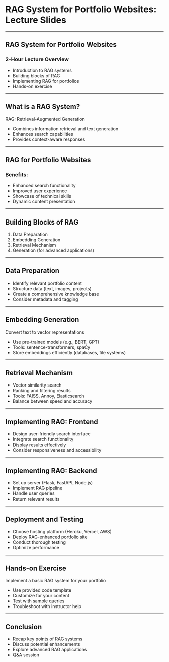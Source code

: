 # RAG System for Portfolio Websites: Lecture Slides

---

## RAG System for Portfolio Websites

### 2-Hour Lecture Overview

- Introduction to RAG systems
- Building blocks of RAG
- Implementing RAG for portfolios
- Hands-on exercise

---

## What is a RAG System?

RAG: Retrieval-Augmented Generation

- Combines information retrieval and text generation
- Enhances search capabilities
- Provides context-aware responses

---

## RAG for Portfolio Websites

### Benefits:

- Enhanced search functionality
- Improved user experience
- Showcase of technical skills
- Dynamic content presentation

---

## Building Blocks of RAG

1. Data Preparation
2. Embedding Generation
3. Retrieval Mechanism
4. Generation (for advanced applications)

---

## Data Preparation

- Identify relevant portfolio content
- Structure data (text, images, projects)
- Create a comprehensive knowledge base
- Consider metadata and tagging

---

## Embedding Generation

Convert text to vector representations

- Use pre-trained models (e.g., BERT, GPT)
- Tools: sentence-transformers, spaCy
- Store embeddings efficiently (databases, file systems)

---

## Retrieval Mechanism

- Vector similarity search
- Ranking and filtering results
- Tools: FAISS, Annoy, Elasticsearch
- Balance between speed and accuracy

---

## Implementing RAG: Frontend

- Design user-friendly search interface
- Integrate search functionality
- Display results effectively
- Consider responsiveness and accessibility

---

## Implementing RAG: Backend

- Set up server (Flask, FastAPI, Node.js)
- Implement RAG pipeline
- Handle user queries
- Return relevant results

---

## Deployment and Testing

- Choose hosting platform (Heroku, Vercel, AWS)
- Deploy RAG-enhanced portfolio site
- Conduct thorough testing
- Optimize performance

---

## Hands-on Exercise

Implement a basic RAG system for your portfolio

- Use provided code template
- Customize for your content
- Test with sample queries
- Troubleshoot with instructor help

---

## Conclusion

- Recap key points of RAG systems
- Discuss potential enhancements
- Explore advanced RAG applications
- Q&A session